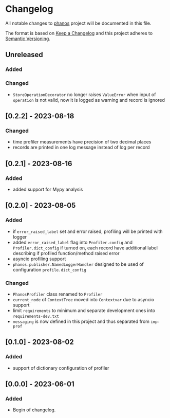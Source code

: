 # Changelog

All notable changes to [phanos](https://github.com/kajotgames/phanos) project will be documented in
this file.

The format is based on [Keep a Changelog](http://keepachangelog.com/en/1.0.0/)
and this project adheres to [Semantic Versioning](http://semver.org/spec/v2.0.0.html).

## Unreleased

### Added

### Changed

 - `StoreOperationDecorator` no longer raises `ValueError` when input of `operation` is not valid, 
now it is logged as warning and record is ignored

## [0.2.2] - 2023-08-18

### Changed

- time profiler measurements have precision of two decimal places
- records are printed in one log message instead of log per record

## [0.2.1] - 2023-08-16

### Added

- added support for Mypy analysis


## [0.2.0] - 2023-08-05

### Added

- if `error_raised_label` set and error raised, profiling will be printed with logger
- added `error_raised_label` flag into `Profiler.config` and `Profiler.dict_config` if turned
on, each record have additional label describing if profiled function/method raised error
- asyncio profiling support
- `phanos.publisher.NamedLoggerHandler` designed to be used of configuration `profile.dict_config`


### Changed
- `PhanosProfiler` class renamed to `Profiler`
- `current_node` of `ContextTree` moved into `Contextvar` due to asyncio support
- limit `requirements` to minimum and separate development ones into `requirements-dev.txt`
- `messaging` is now defined in this project and thus separated from `imp-prof`


## [0.1.0] - 2023-08-02


### Added

- support of dictionary configuration of profiler


## [0.0.0] - 2023-06-01

### Added

- Begin of changelog.